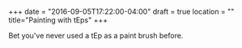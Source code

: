 +++
date = "2016-09-05T17:22:00-04:00"
draft = true
location = ""
title="Painting with tEps"
+++

Bet you've never used a tEp as a paint brush before.
